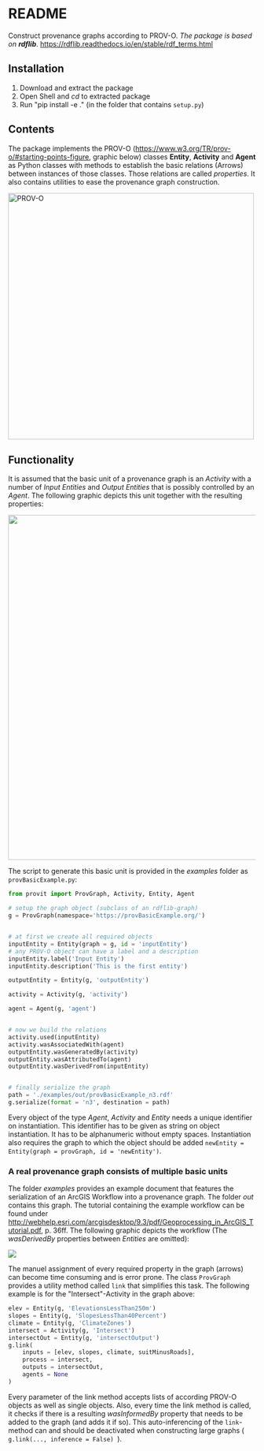 # README

Construct provenance graphs according to PROV-O. _The package is based on __rdflib___. https://rdflib.readthedocs.io/en/stable/rdf_terms.html

## Installation

1. Download and extract the package
2. Open Shell and _cd_ to extracted package
3. Run "pip install -e ." (in the folder that contains ```setup.py```)

## Contents

The package implements the PROV-O (https://www.w3.org/TR/prov-o/#starting-points-figure, graphic below) classes __Entity__, __Activity__ and __Agent__ as Python classes with methods to establish the basic relations (Arrows) between instances of those classes. Those relations are called _properties_. It also contains utilities to ease the provenance graph construction.


<img src="provit/graphics/ProvUnits.png" width="500" title="PROV-O"/>


## Functionality

It is assumed that the basic unit of a provenance graph is an _Activity_ with a number of _Input Entities_ and _Output Entities_ that is possibly controlled by an _Agent_. The following graphic depicts this unit together with the resulting properties:

<img src="provit/graphics/provBasicExample.png" width="700">


The script to generate this basic unit is provided in the _examples_ folder as ```provBasicExample.py```:

```python
from provit import ProvGraph, Activity, Entity, Agent

# setup the graph object (subclass of an rdflib-graph)
g = ProvGraph(namespace='https://provBasicExample.org/')


# at first we create all required objects
inputEntity = Entity(graph = g, id = 'inputEntity')
# any PROV-O object can have a label and a description
inputEntity.label('Input Entity')
inputEntity.description('This is the first entity')

outputEntity = Entity(g, 'outputEntity')

activity = Activity(g, 'activity')

agent = Agent(g, 'agent')


# now we build the relations
activity.used(inputEntity)
activity.wasAssociatedWith(agent)
outputEntity.wasGeneratedBy(activity)
outputEntity.wasAttributedTo(agent)
outputEntity.wasDerivedFrom(inputEntity)


# finally serialize the graph
path = './examples/out/provBasicExample_n3.rdf'
g.serialize(format = 'n3', destination = path)
```

Every object of the type _Agent_, _Activity_ and _Entity_ needs a unique identifier on instantiation. This identifier has to be given as string on object instantiation. It has to be alphanumeric without empty spaces. Instantiation also requires the graph to which the object should be added ```newEntity = Entity(graph = provGraph, id = 'newEntity')```.

### A real provenance graph consists of multiple basic units

The folder _examples_ provides an example document that features the serialization of an ArcGIS Workflow into a provenance graph. The folder _out_ contains this graph. The tutorial containing the example workflow can be found under http://webhelp.esri.com/arcgisdesktop/9.3/pdf/Geoprocessing_in_ArcGIS_Tutorial.pdf, p. 36ff. The following graphic depicts the workflow (The _wasDerivedBy_ properties between _Entities_ are omitted):

<img src="provit/graphics/gnatchi.png">

The manuel assignment of every required property in the graph (arrows) can become time consuming and is error prone. The class ```ProvGraph``` provides a utility method called ```link``` that simplifies this task. The following example is for the "Intersect"-Activity in the graph above:

```python
elev = Entity(g, 'ElevationsLessThan250m')
slopes = Entity(g, 'SlopesLessThan40Percent')
climate = Entity(g, 'ClimateZones')
intersect = Activity(g, 'Intersect')
intersectOut = Entity(g, 'intersectOutput')
g.link(
    inputs = [elev, slopes, climate, suitMinusRoads],
    process = intersect,
    outputs = intersectOut,
    agents = None
)
```

Every parameter of the link method accepts lists of according PROV-O objects as well as single objects. Also, every time the link method is called, it checks if there is a resulting _wasInformedBy_ property that needs to be added to the graph (and adds it if so). This auto-inferencing of the ```link```-method can and should be deactivated when constructing large graphs ( ```g.link(..., inference = False) ```).

<!-- Additionally, every _Activity_ can be assigned a start and end time. The format of this time has to be a python ```datetime``` object: 

```python
from datetime import datetime

buffer = Activity(g, 'Buffer')
buffer.startedAtTime(datetime(2020, 6, 6, 12, 0, 0))
buffer.endedAtTime(datetime(2020, 6, 6, 12, 4, 30))
``` -->